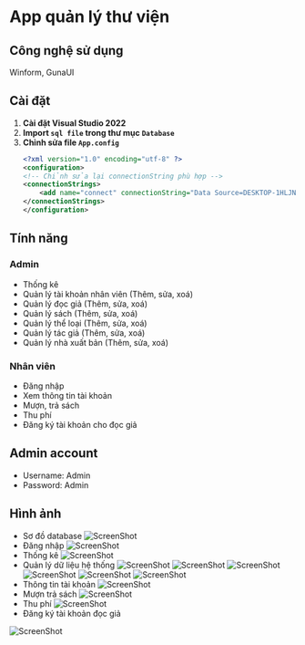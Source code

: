 # App quản lý thư viện
## Công nghệ sử dụng
Winform, GunaUI
## Cài đặt
1. **Cài đặt Visual Studio 2022**
2. **Import `sql file` trong thư mục `Database`**
3. **Chỉnh sửa file `App.config`**
    ```XML
    <?xml version="1.0" encoding="utf-8" ?>
    <configuration>
	<!-- Chỉnh sửa lại connectionString phù hợp -->
	<connectionStrings>
		<add name="connect" connectionString="Data Source=DESKTOP-1HLJNV7;Initial Catalog=QLThuVien;Integrated Security=True;TrustServerCertificate=True"/>
	</connectionStrings>
    </configuration>
    ```
## Tính năng
### Admin
- Thống kê
- Quản lý tài khoản nhân viên (Thêm, sửa, xoá)
- Quản lý đọc giả (Thêm, sửa, xoá)
- Quản lý sách (Thêm, sửa, xoá)
- Quản lý thể loại (Thêm, sửa, xoá)
- Quản lý tác giả (Thêm, sửa, xoá)
- Quản lý nhà xuất bản (Thêm, sửa, xoá)
### Nhân viên
- Đăng nhập
- Xem thông tin tài khoản
- Mượn, trả sách
- Thu phí
- Đăng ký tài khoản cho đọc giả
## Admin account
- Username: Admin
- Password: Admin
## Hình ảnh
- Sơ đồ database
![ScreenShot](QL_ThuVien/ScreenShot/Screenshot%202024-08-11%20220737.png)
- Đăng nhập
![ScreenShot](QL_ThuVien/ScreenShot/Screenshot%202024-08-11%20222108.png)
- Thống kê
![ScreenShot](QL_ThuVien/ScreenShot/Screenshot%202024-08-11%20222149.png)
- Quản lý dữ liệu hệ thống
![ScreenShot](QL_ThuVien/ScreenShot/Screenshot%202024-08-11%20222210.png)
![ScreenShot](QL_ThuVien/ScreenShot/Screenshot%202024-08-11%20222228.png)
![ScreenShot](QL_ThuVien/ScreenShot/Screenshot%202024-08-11%20222243.png)
![ScreenShot](QL_ThuVien/ScreenShot/Screenshot%202024-08-11%20222305.png)
![ScreenShot](QL_ThuVien/ScreenShot/Screenshot%202024-08-11%20222328.png)
![ScreenShot](QL_ThuVien/ScreenShot/Screenshot%202024-08-11%20222341.png)
- Thông tin tài khoản
![ScreenShot](QL_ThuVien/ScreenShot/Screenshot%202024-08-11%20222412.png)
- Mượn trả sách
![ScreenShot](QL_ThuVien/ScreenShot/Screenshot%202024-08-11%20222426.png)
- Thu phí
![ScreenShot](QL_ThuVien/ScreenShot/Screenshot%202024-08-11%20222438.png)
- Đăng ký tài khoản đọc giả

![ScreenShot](QL_ThuVien/ScreenShot/Screenshot%202024-08-11%20222453.png)
